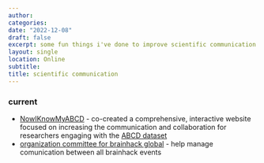 ```yaml
---
author:
categories:
date: "2022-12-08"
draft: false
excerpt: some fun things i've done to improve scientific communication
layout: single
location: Online
subtitle:
title: scientific communication
---
```

### current

- [NowIKnowMyABCD](https://now-i-know-my-abcd.github.io/docs/intro.html) - co-created a comprehensive, interactive website focused on increasing the communication and collaboration for researchers engaging with the [ABCD dataset](https://abcdstudy.org/)
- [organization committee for brainhack global](https://brainhack.org/global2022/) - help manage comunication between all brainhack events 
